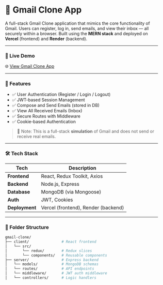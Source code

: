 # 📧 Gmail Clone App

A full-stack Gmail Clone application that mimics the core functionality of Gmail. Users can register, log in, send emails, and view their inbox — all securely within a browser. Built using the **MERN stack** and deployed on **Vercel** (frontend) and **Render** (backend).

---

### 🔗 Live Demo

🌐 [View Gmail Clone App](https://gmail-clone-wine-alpha.vercel.app)

---

### 🚀 Features

- ✅ User Authentication (Register / Login / Logout)
- ✅ JWT-based Session Management
- ✅ Compose and Send Emails (stored in DB)
- ✅ View All Received Emails (Inbox)
- ✅ Secure Routes with Middleware
- ✅ Cookie-based Authentication

> 📝 Note: This is a full-stack **simulation** of Gmail and does not send or receive real emails.

---

### 🛠️ Tech Stack

| Tech           | Description                   |
|----------------|-------------------------------|
| **Frontend**   | React, Redux Toolkit, Axios   |
| **Backend**    | Node.js, Express              |
| **Database**   | MongoDB (via Mongoose)        |
| **Auth**       | JWT, Cookies                  |
| **Deployment** | Vercel (frontend), Render (backend) |

---

### 📁 Folder Structure

```bash
gmail-clone/
├── client/               # React frontend
│   └── src/
│       └── redux/        # Redux slices
│       └── components/   # Reusable components
├── server/               # Express backend
│   └── models/           # MongoDB schemas
│   └── routes/           # API endpoints
│   └── middleware/       # JWT auth middleware
│   └── controllers/      # Logic handlers
